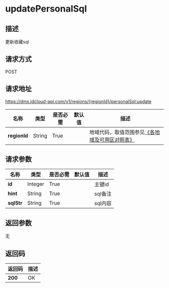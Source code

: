 # updatePersonalSql


## 描述
更新收藏sql

## 请求方式
POST

## 请求地址
https://dms.jdcloud-api.com/v1/regions/{regionId}/personalSql:update

|名称|类型|是否必需|默认值|描述|
|---|---|---|---|---|
|**regionId**|String|True| |地域代码，取值范围参见[《各地域及可用区对照表》](../Enum-Definitions/Regions-AZ.md)|

## 请求参数
|名称|类型|是否必需|默认值|描述|
|---|---|---|---|---|
|**id**|Integer|True| |主键id|
|**hint**|String|True| |sql备注|
|**sqlStr**|String|True| |sql内容|


## 返回参数
无


## 返回码
|返回码|描述|
|---|---|
|**200**|OK|

